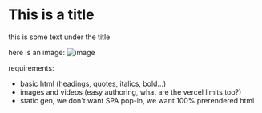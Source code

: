 # This is a title
this is some text under the title

here is an image:
![image](image.png)

requirements:
- basic html (headings, quotes, italics, bold...)
- images and videos (easy authoring, what are the vercel limits too?)
- static gen, we don't want SPA pop-in, we want 100% prerendered html